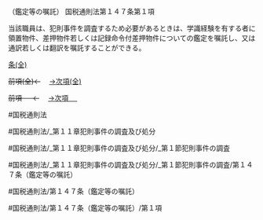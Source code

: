 （鑑定等の嘱託）
国税通則法第１４７条第１項

当該職員は、犯則事件を調査するため必要があるときは、学識経験を有する者に領置物件、差押物件若しくは記録命令付差押物件についての鑑定を嘱託し、又は通訳若しくは翻訳を嘱託することができる。

[条(全)](国税通則法＿＿＿＿＿第１４７条_.md)

~~前項(全)←~~　  [→次項(全)](国税通則法＿＿＿＿＿第１４７条第２項_.md)

~~前項 　 ←~~　  [→次項 　 ](国税通則法＿＿＿＿＿第１４７条第２項.md)



#国税通則法

#国税通則法/_第１１章犯則事件の調査及び処分

#国税通則法/_第１１章犯則事件の調査及び処分/_第１節犯則事件の調査

#国税通則法/_第１１章犯則事件の調査及び処分/_第１節犯則事件の調査/第１４７条（鑑定等の嘱託）

#国税通則法/第１４７条（鑑定等の嘱託）

#国税通則法/第１４７条（鑑定等の嘱託）/第１項

